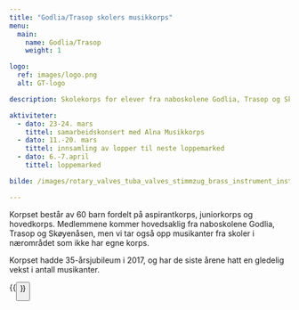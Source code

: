 ```yaml
---
title: "Godlia/Trasop skolers musikkorps"
menu:
  main:
    name: Godlia/Trasop
    weight: 1

logo:
  ref: images/logo.png
  alt: GT-logo

description: Skolekorps for elever fra naboskolene Godlia, Trasop og Skøyenåsen.

aktiviteter:
  - dato: 23-24. mars
    tittel: samarbeidskonsert med Alna Musikkorps
  - dato: 11.-20. mars
    tittel: innsamling av lopper til neste loppemarked
  - dato: 6.-7.april
    tittel: loppemarked

bilde: /images/rotary_valves_tuba_valves_stimmzug_brass_instrument_instrument_gloss_gold-1335416.jpg

---
```


Korpset består av 60 barn fordelt på aspirantkorps, juniorkorps og hovedkorps. Medlemmene kommer hovedsaklig fra naboskolene Godlia, Trasop og Skøyenåsen, men vi tar også opp musikanter fra skoler i nærområdet som ikke har egne korps.

Korpset hadde 35-årsjubileum i 2017, og har de siste årene hatt en gledelig vekst i antall musikanter.

{{<button link="bli_medlem" tekst="Bli medlem" >}}
